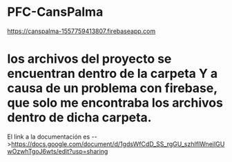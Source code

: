 # PFC-CansPalma

https://canspalma-1557759413807.firebaseapp.com


# los archivos del proyecto se encuentran dentro de la carpeta Y a causa de un problema con firebase, que solo me encontraba los archivos dentro de dicha carpeta.

El link a la documentación es -->https://docs.google.com/document/d/1gdsWfCdD_SS_rgGU_szhIflWneiIGUwOzwhTgoJ6wts/edit?usp=sharing
